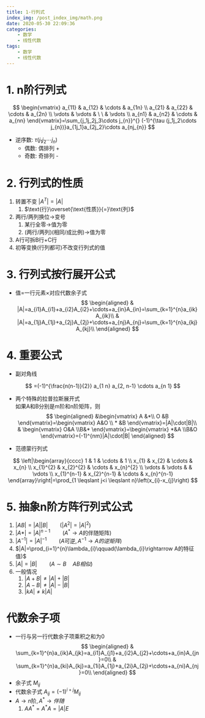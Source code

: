 ```yaml
---
title: 1-行列式
index_img: /post_index_img/math.png
date: 2020-05-30 22:09:36
categories:
    - 数学
    - 线性代数
tags:
    - 数学
    - 线性代数
---
```


# 1. n阶行列式

$$
\begin{vmatrix}
 a_{11} & a_{12} & \cdots & a_{1n} \\
 a_{21} & a_{22} & \cdots & a_{2n} \\
 \vdots & \vdots & \ \  & \vdots \\
 a_{n1} & a_{n2} & \cdots & a_{nn}
\end{vmatrix}=\sum_{j_1j_2j_3\cdots j_{n}}^{} (-1)^{\tau (j_1j_2\cdots j_{n})}a_{1j_1}a_{2j_2}\cdots a_{nj_{n}}
$$

- 逆序数: $\tau (j_1j_2\cdots j_{n})$
  - 偶数: 偶排列 +
  - 奇数: 奇排列 -

# 2. 行列式的性质

1. 转置不变 $|A^{T}|=|A|$
   1. $\text{行}\overset{\text{性质}}{=}\text{列}$
2. 两行/两列换位$\rightarrow$变号
   1. 某行全零$\rightarrow$值为零
   2. (两行/两列)(相同/成比例)$\rightarrow$值为零
3. A行可拆B行+C行
4. 初等变换(行列都可)不改变行列式的值

# 3. 行列式按行展开公式

- 值=一行元素$\times$对应代数余子式
    $$
    \begin{aligned}
        & |A|=a_{i1}A_{i1}+a_{i2}A_{i2}+\cdots+a_{in}A_{in}=\sum_{k=1}^{n}a_{ik}A_{ik}\\
        & |A|=a_{1j}A_{1j}+a_{2j}A_{2j}+\cdots+a_{nj}A_{nj}=\sum_{k=1}^{n}a_{kj}A_{kj}\\
    \end{aligned}
    $$

# 4. 重要公式

- 副对角线

$$
=(-1)^{\frac{n(n-1)}{2}} a_{1 n} a_{2, n-1} \cdots a_{n 1}
$$

- 两个特殊的拉普拉斯展开式  
    如果A和B分别是m阶和n阶矩阵，则
$$
\begin{aligned}
  &\begin{vmatrix}
  A &*\\ O &B
  \end{vmatrix}=\begin{vmatrix}
  A&O \\ * &B
  \end{vmatrix}=|A|\cdot|B|\\
  & \begin{vmatrix}
  O&A \\B&*
  \end{vmatrix}=\begin{vmatrix}
  *&A \\B&O
  \end{vmatrix}=(-1)^{nm}|A|\cdot|B|
\end{aligned}
$$


- 范德蒙行列式

$$
\left|\begin{array}{cccc}
1 & 1 & \cdots & 1 \\
x_{1} & x_{2} & \cdots & x_{n} \\
x_{1}^{2} & x_{2}^{2} & \cdots & x_{n}^{2} \\
\vdots & \vdots & & \vdots \\
x_{1}^{n-1} & x_{2}^{n-1} & \cdots & x_{n}^{n-1}
\end{array}\right|=\prod_{1 \leqslant j<i \leqslant n}\left(x_{i}-x_{j}\right)
$$

# 5. 抽象n阶方阵行列式公式

1. $|AB|=|A||B|\qquad(|A^2|=|A|^2)$
2. $|A*|=|A|^{n-1}\qquad(A^{*}\rightarrow A\text{的伴随矩阵})$
3. $|A^{-1}|=|A|^{-1}\qquad(A\text{可逆},A^{-1}\rightarrow A的逆矩阵)$
4. $|A|=\prod_{i=1}^{n}\lambda_{i}\qquad(\lambda_{i}\rightarrow A的特征值)$
5. $|A|=|B|\qquad(A\sim B\quad AB相似)$
6. 一般情况
   1. $|A+B|\neq |A|+|B|$
   2. $|A-B|\neq |A|-|B|$
   3. $|kA|\neq k|A|$

# 代数余子项

- 一行与另一行代数余子项乘积之和为0
    $$
    \begin{aligned}
        & \sum_{k=1}^{n}a_{ik}A_{jk}=a_{i1}A_{j1}+a_{i2}A_{j2}+\cdots+a_{in}A_{jn}=0\\
        & \sum_{k=1}^{n}a_{ki}A_{kj}=a_{1i}A_{1j}+a_{2i}A_{2j}+\cdots+a_{ni}A_{nj}=0\\
    \end{aligned}
    $$
- 余子式 $M_{ij}$
- 代数余子式 $A_{ij}=(-1)^{i+j}M_{ij}$
- $A \rightarrow n\text{阶}, A^{*}\rightarrow 伴随$
   1. $AA^{*}=A^{*}A=|A|E$